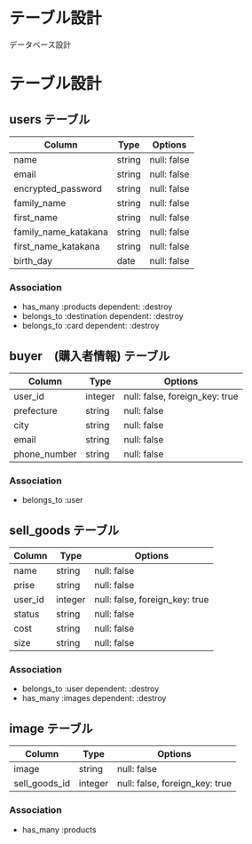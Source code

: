 # テーブル設計

データベース設計
# テーブル設計

## users テーブル

| Column               | Type   | Options     |
| -------------------- | ------ | ----------- |
| name                 | string | null: false |
| email                | string | null: false |
| encrypted_password   | string | null: false |
| family_name          | string | null: false |
| first_name           | string | null: false |
| family_name_katakana | string | null: false |
| first_name_katakana  | string | null: false |
| birth_day            | date   | null: false |

### Association

- has_many :products dependent: :destroy
- belongs_to :destination dependent: :destroy
- belongs_to :card dependent: :destroy


## buyer　(購入者情報) テーブル

| Column               | Type    | Options                        |
| -------------------- | ------- | ------------------------------ |
| user_id              | integer | null: false, foreign_key: true |
| prefecture           | string  | null: false                    |
| city                 | string  | null: false                    |
| email                | string  | null: false                    |
| phone_number         | string  | null: false                    |

### Association

- belongs_to :user

## sell_goods テーブル

| Column  | Type    | Options                        |
| ------- | ------- | ------------------------------ |
| name    | string  | null: false                    |
| prise   | string  | null: false                    |
| user_id | integer | null: false, foreign_key: true |
| status  | string  | null: false                    |
| cost    | string  | null: false                    |
| size    | string  | null: false                    |

### Association

- belongs_to :user dependent: :destroy
- has_many :images dependent: :destroy

## image テーブル

| Column           | Type    | Options                        |
| ---------------- | ------- | ------------------------------ |
| image            | string  | null: false                    |
| sell_goods_id    | integer | null: false, foreign_key: true |

### Association

- has_many :products
